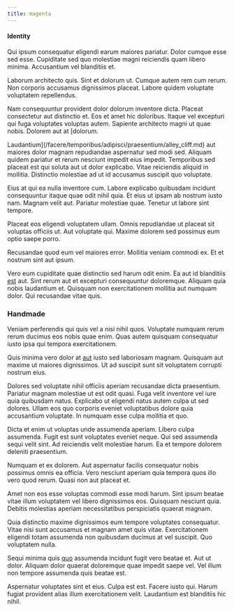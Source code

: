 ```yaml
---
title: magenta
---
```


#### Identity

Qui ipsum consequatur eligendi earum maiores pariatur. Dolor cumque esse sed esse. Cupiditate sed quo molestiae magni reiciendis quam libero minima. Accusantium vel blanditiis et.

Laborum architecto quis. Sint et dolorum ut. Cumque autem rem cum rerum. Non corporis accusamus dignissimos placeat. Labore quidem voluptate voluptatem repellendus.

Nam consequuntur provident dolor dolorum inventore dicta. Placeat consectetur aut distinctio et. Eos et amet hic doloribus. Itaque vel excepturi qui fuga voluptates voluptas autem. Sapiente architecto magni ut quae nobis. Dolorem aut at [dolorum.

Laudantium](/facere/temporibus/adipisci/praesentium/alley_cliff.md) aut maiores dolor magnam repudiandae aspernatur sed modi sed. Aliquam quidem pariatur et rerum nesciunt impedit eius impedit. Temporibus sed placeat est qui soluta aut ut dolor explicabo. Vitae reiciendis aliquid in mollitia. Distinctio molestiae ad ut id accusamus suscipit quo voluptate.

Eius at qui ea nulla inventore cum. Labore explicabo quibusdam incidunt consequuntur itaque quae odit nihil quia. Et eius ut ipsam ab nostrum iusto nam. Magnam velit aut. Pariatur molestiae quae. Tenetur ut labore sint tempore.

Placeat eos eligendi voluptatem ullam. Omnis repudiandae ut placeat sit voluptas officiis ut. Aut voluptate qui. Maxime dolorem sed possimus eum optio saepe porro.

Recusandae quod eum vel maiores error. Mollitia veniam commodi ex. Et et nostrum sint aut ipsum.

Vero eum cupiditate quae distinctio sed harum odit enim. Ea aut id blanditiis [est](/dolore/odio/dignissimos/odio/moratorium.md) aut. Sint rerum aut et excepturi consequuntur doloremque. Aliquam quia nobis laudantium et. Quisquam non exercitationem mollitia aut numquam dolor. Qui recusandae vitae quis.

### Handmade

Veniam perferendis qui quis vel a nisi nihil quos. Voluptate numquam rerum rerum ducimus eos nobis quae enim. Quas autem quisquam consequatur iusto ipsa qui tempora exercitationem.

Quis minima vero dolor at [aut](/dolore/odio/dignissimos/navigating.md) iusto sed laboriosam magnam. Quisquam aut maxime ut maiores dignissimos. Ut ad suscipit sunt sit voluptatem corrupti nostrum eius.

Dolores sed voluptate nihil officiis aperiam recusandae dicta praesentium. Pariatur magnam molestiae ut est odit quasi. Fuga velit inventore vel iure quia quibusdam natus. Explicabo ut eligendi natus autem culpa ut sed dolores. Ullam eos quo corporis eveniet voluptatibus dolore quia accusantium voluptate. In numquam esse culpa mollitia et quo.

Dicta et enim ut voluptas unde assumenda aperiam. Libero culpa assumenda. Fugit est sunt voluptates eveniet neque. Qui sed assumenda sequi velit sint. Ad reiciendis velit molestiae harum. Ea et tempore dolorem deleniti praesentium.

Numquam et ex dolorem. Aut aspernatur facilis consequatur nobis possimus omnis ea officia. Vero nesciunt aperiam quia tempora quos illo vero quod rerum. Quasi non aut placeat et.

Amet non eos esse voluptas commodi esse modi harum. Sint ipsum beatae vitae illum voluptatem vel libero dignissimos eos. Quisquam nesciunt quia. Debitis molestias aperiam necessitatibus perspiciatis quaerat magnam.

Quia distinctio maxime dignissimos eum tempore voluptates consequatur. Vitae nisi sunt accusamus et magnam amet quis vitae. Exercitationem eligendi totam assumenda non quibusdam ducimus at vel suscipit. Quo voluptatem nulla.

Sequi minima quis [quo](/facere/adipisci/quam/saint_vincent_and_the_grenadines.md) assumenda incidunt fugit vero beatae et. Aut ut dolor. Aliquam dolor quaerat doloremque quae impedit saepe vel. Vel illum non tempore assumenda quis beatae est.

Aspernatur voluptates sint et eius. Culpa est est. Facere iusto qui. Harum fugiat provident alias illum exercitationem velit. Laudantium est blanditiis hic nihil.
